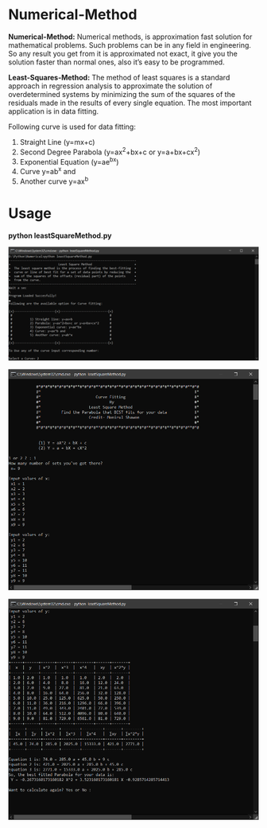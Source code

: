 # Numerical-Method

**Numerical-Method:** Numerical methods, is approximation fast solution for mathematical problems. Such problems can be in any field in engineering. So any result you get from it is approximated not exact, it give you the solution faster than normal ones, also it’s easy to be programmed.

**Least-Squares-Method:** The method of least squares is a standard approach in regression analysis to approximate the solution of overdetermined systems by minimizing the sum of the squares of the residuals made in the results of every single equation. The most important application is in data fitting.

Following curve is used for data fitting:
1. Straight Line (y=mx+c)
2. Second Degree Parabola (y=ax<sup>2</sup>+bx+c or y=a+bx+cx<sup>2</sup>)
3. Exponential Equation (y=ae<sup>bx</sup>)
4. Curve y=ab<sup>x</sup> and
5. Another curve y=ax<sup>b</sup>

# Usage
 
 **python leastSquareMethod.py**

![alt text](https://github.com/MShawon/Numerical-Method/blob/master/Demo/welcomescreen.png "Welcome screen")

![alt text](https://github.com/MShawon/Numerical-Method/blob/master/Demo/input.png "Input")

![alt text](https://github.com/MShawon/Numerical-Method/blob/master/Demo/output.png "Result")


